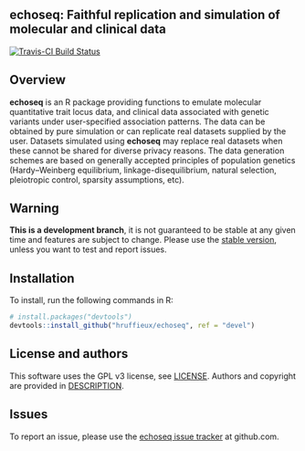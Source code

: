 ## echoseq: Faithful replication and simulation of molecular and clinical data

[![Travis-CI Build Status](https://travis-ci.org/hruffieux/echoseq.svg?branch=master)](https://travis-ci.org/hruffieux/echoseq)

## Overview

**echoseq** is an R package providing functions to emulate molecular quantitative
trait locus data, and clinical data associated with genetic variants under
user-specified association patterns. The data can be obtained by pure simulation 
or can replicate real datasets supplied by the user. Datasets simulated using 
**echoseq** may replace real datasets when these cannot be shared for diverse 
privacy reasons. The data generation schemes are based on generally accepted 
principles of population genetics (Hardy–Weinberg equilibrium, 
linkage-disequilibrium, natural selection, pleiotropic control, sparsity 
assumptions, etc).


## Warning

**This is a development branch**, it is not guaranteed to be stable at any given
time and features are subject to change. Please use the [stable version](https://github.com/hruffieux/echoseq), unless you want to test and
report issues.

## Installation

To install, run the following commands in R:

``` r
# install.packages("devtools")
devtools::install_github("hruffieux/echoseq", ref = "devel")
```

## License and authors

This software uses the GPL v3 license, see [LICENSE](LICENSE).
Authors and copyright are provided in [DESCRIPTION](DESCRIPTION).

## Issues

To report an issue, please use the [echoseq issue tracker](https://github.com/hruffieux/echoseq/issues) at github.com.